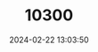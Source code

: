 ---
title: "10300"
category: "Hydrochoerus hydrochaeris"
draft: false
date: 2024-02-22 13:03:50
languages:
  English: ["Capybara"]
---